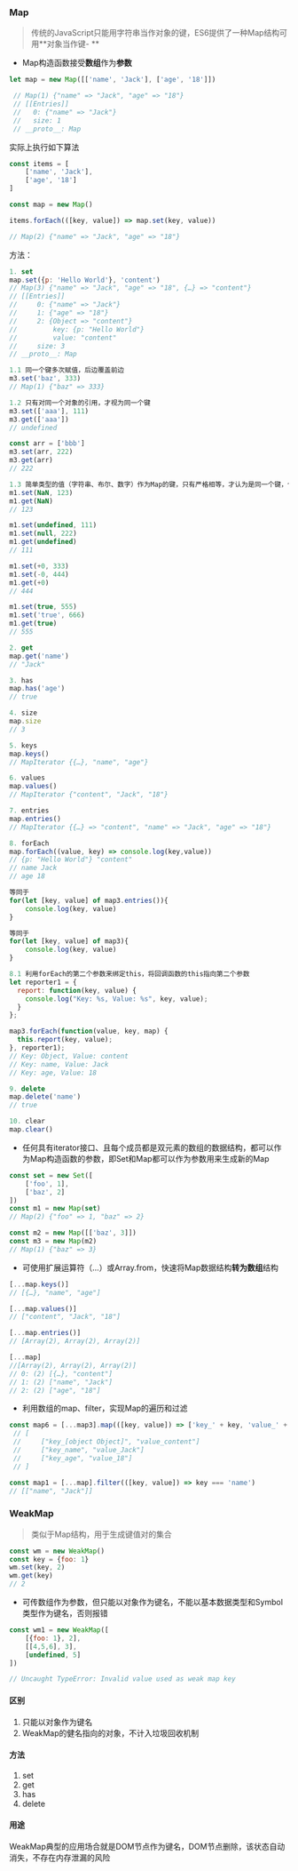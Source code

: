 ### Map

> 传统的JavaScript只能用字符串当作对象的键，ES6提供了一种Map结构可用**对象当作键- **

* Map构造函数接受**数组**作为**参数**

```js
let map = new Map([['name', 'Jack'], ['age', '18']])

 // Map(1) {"name" => "Jack", "age" => "18"}
 // [[Entries]]
 //   0: {"name" => "Jack"}
 //   size: 1
 // __proto__: Map
```

实际上执行如下算法

```js
const items = [
    ['name', 'Jack'],
    ['age', '18']
]

const map = new Map()

items.forEach(([key, value]) => map.set(key, value))

// Map(2) {"name" => "Jack", "age" => "18"}
```

方法：

```js
1. set
map.set({p: 'Hello World'}, 'content')
// Map(3) {"name" => "Jack", "age" => "18", {…} => "content"}
// [[Entries]]
//     0: {"name" => "Jack"}
//     1: {"age" => "18"}
//     2: {Object => "content"}
//         key: {p: "Hello World"}
//         value: "content"
//     size: 3
// __proto__: Map

1.1 同一个键多次赋值，后边覆盖前边
m3.set('baz', 333)
// Map(1) {"baz" => 333}

1.2 只有对同一个对象的引用，才视为同一个键
m3.set(['aaa'], 111)
m3.get(['aaa'])
// undefined

const arr = ['bbb']
m3.set(arr, 222)
m3.get(arr)
// 222

1.3 简单类型的值（字符串、布尔、数字）作为Map的键，只有严格相等，才认为是同一个键，但NaN虽然不严格等于自身，但Map认为同一个键
m1.set(NaN, 123)
m1.get(NaN)
// 123

m1.set(undefined, 111)
m1.set(null, 222)
m1.get(undefined)
// 111

m1.set(+0, 333)
m1.set(-0, 444)
m1.get(+0)
// 444

m1.set(true, 555)
m1.set('true', 666)
m1.get(true)
// 555

2. get
map.get('name')
// "Jack"

3. has
map.has('age')
// true

4. size
map.size
// 3

5. keys
map.keys()
// MapIterator {{…}, "name", "age"}

6. values
map.values()
// MapIterator {"content", "Jack", "18"}

7. entries
map.entries()
// MapIterator {{…} => "content", "name" => "Jack", "age" => "18"}

8. forEach
map.forEach((value, key) => console.log(key,value))
// {p: "Hello World"} "content"
// name Jack
// age 18

等同于
for(let [key, value] of map3.entries()){
    console.log(key, value)
}

等同于
for(let [key, value] of map3){
    console.log(key, value)
}

8.1 利用forEach的第二个参数来绑定this，将回调函数的this指向第二个参数
let reporter1 = {
  report: function(key, value) {
    console.log("Key: %s, Value: %s", key, value);
  }
};

map3.forEach(function(value, key, map) {
  this.report(key, value);
}, reporter1);
// Key: Object, Value: content
// Key: name, Value: Jack
// Key: age, Value: 18

9. delete
map.delete('name')
// true

10. clear
map.clear()
```

* 任何具有iterator接口、且每个成员都是双元素的数组的数据结构，都可以作为Map构造函数的参数，即Set和Map都可以作为参数用来生成新的Map

```js
const set = new Set([
    ['foo', 1],
    ['baz', 2]
])
const m1 = new Map(set)
// Map(2) {"foo" => 1, "baz" => 2}

const m2 = new Map([['baz', 3]])
const m3 = new Map(m2)
// Map(1) {"baz" => 3}
```

* 可使用扩展运算符（...）或Array.from，快速将Map数据结构**转为数组**结构

```js
[...map.keys()]
// [{…}, "name", "age"]

[...map.values()]
// ["content", "Jack", "18"]

[...map.entries()]
// [Array(2), Array(2), Array(2)]

[...map]
//[Array(2), Array(2), Array(2)]
// 0: (2) [{…}, "content"]
// 1: (2) ["name", "Jack"]
// 2: (2) ["age", "18"]
```

* 利用数组的map、filter，实现Map的遍历和过滤

```js
const map6 = [...map3].map(([key, value]) => ['key_' + key, 'value_' + value])
 // [
 //     ["key_[object Object]", "value_content"]
 //     ["key_name", "value_Jack"]
 //     ["key_age", "value_18"]
 // ]

const map1 = [...map].filter(([key, value]) => key === 'name')
// [["name", "Jack"]]
```

### WeakMap

> 类似于Map结构，用于生成键值对的集合

```js
const wm = new WeakMap()
const key = {foo: 1}
wm.set(key, 2)
wm.get(key)
// 2
```

* 可传数组作为参数，但只能以对象作为键名，不能以基本数据类型和Symbol类型作为键名，否则报错

```js
const wm1 = new WeakMap([
    [{foo: 1}, 2],
    [[4,5,6], 3],
    [undefined, 5]
])

// Uncaught TypeError: Invalid value used as weak map key
```

#### 区别

1. 只能以对象作为键名
2. WeakMap的健名指向的对象，不计入垃圾回收机制

#### 方法

1. set
2. get
3. has
4. delete

#### 用途

WeakMap典型的应用场合就是DOM节点作为键名，DOM节点删除，该状态自动消失，不存在内存泄漏的风险



